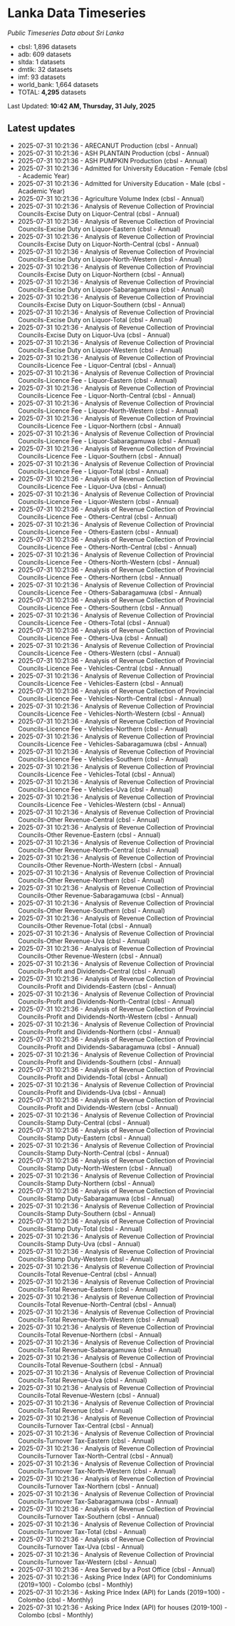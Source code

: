 # Lanka Data Timeseries
*Public Timeseries Data about Sri Lanka*

* cbsl: 1,896 datasets
* adb: 609 datasets
* sltda: 1 datasets
* dmtlk: 32 datasets
* imf: 93 datasets
* world_bank: 1,664 datasets
* TOTAL: **4,295** datasets

Last Updated: **10:42 AM, Thursday, 31 July, 2025**

## Latest updates

* 2025-07-31 10:21:36 - ARECANUT Production (cbsl - Annual)
* 2025-07-31 10:21:36 - ASH PLANTAIN Production (cbsl - Annual)
* 2025-07-31 10:21:36 - ASH PUMPKIN Production (cbsl - Annual)
* 2025-07-31 10:21:36 - Admitted for University Education - Female (cbsl - Academic Year)
* 2025-07-31 10:21:36 - Admitted for University Education - Male (cbsl - Academic Year)
* 2025-07-31 10:21:36 - Agriculture Volume Index (cbsl - Annual)
* 2025-07-31 10:21:36 - Analysis of Revenue Collection of Provincial Councils-Excise Duty on Liquor-Central (cbsl - Annual)
* 2025-07-31 10:21:36 - Analysis of Revenue Collection of Provincial Councils-Excise Duty on Liquor-Eastern (cbsl - Annual)
* 2025-07-31 10:21:36 - Analysis of Revenue Collection of Provincial Councils-Excise Duty on Liquor-North-Central (cbsl - Annual)
* 2025-07-31 10:21:36 - Analysis of Revenue Collection of Provincial Councils-Excise Duty on Liquor-North-Western (cbsl - Annual)
* 2025-07-31 10:21:36 - Analysis of Revenue Collection of Provincial Councils-Excise Duty on Liquor-Northern (cbsl - Annual)
* 2025-07-31 10:21:36 - Analysis of Revenue Collection of Provincial Councils-Excise Duty on Liquor-Sabaragamuwa (cbsl - Annual)
* 2025-07-31 10:21:36 - Analysis of Revenue Collection of Provincial Councils-Excise Duty on Liquor-Southern (cbsl - Annual)
* 2025-07-31 10:21:36 - Analysis of Revenue Collection of Provincial Councils-Excise Duty on Liquor-Total (cbsl - Annual)
* 2025-07-31 10:21:36 - Analysis of Revenue Collection of Provincial Councils-Excise Duty on Liquor-Uva (cbsl - Annual)
* 2025-07-31 10:21:36 - Analysis of Revenue Collection of Provincial Councils-Excise Duty on Liquor-Western (cbsl - Annual)
* 2025-07-31 10:21:36 - Analysis of Revenue Collection of Provincial Councils-Licence Fee - Liquor-Central (cbsl - Annual)
* 2025-07-31 10:21:36 - Analysis of Revenue Collection of Provincial Councils-Licence Fee - Liquor-Eastern (cbsl - Annual)
* 2025-07-31 10:21:36 - Analysis of Revenue Collection of Provincial Councils-Licence Fee - Liquor-North-Central (cbsl - Annual)
* 2025-07-31 10:21:36 - Analysis of Revenue Collection of Provincial Councils-Licence Fee - Liquor-North-Western (cbsl - Annual)
* 2025-07-31 10:21:36 - Analysis of Revenue Collection of Provincial Councils-Licence Fee - Liquor-Northern (cbsl - Annual)
* 2025-07-31 10:21:36 - Analysis of Revenue Collection of Provincial Councils-Licence Fee - Liquor-Sabaragamuwa (cbsl - Annual)
* 2025-07-31 10:21:36 - Analysis of Revenue Collection of Provincial Councils-Licence Fee - Liquor-Southern (cbsl - Annual)
* 2025-07-31 10:21:36 - Analysis of Revenue Collection of Provincial Councils-Licence Fee - Liquor-Total (cbsl - Annual)
* 2025-07-31 10:21:36 - Analysis of Revenue Collection of Provincial Councils-Licence Fee - Liquor-Uva (cbsl - Annual)
* 2025-07-31 10:21:36 - Analysis of Revenue Collection of Provincial Councils-Licence Fee - Liquor-Western (cbsl - Annual)
* 2025-07-31 10:21:36 - Analysis of Revenue Collection of Provincial Councils-Licence Fee - Others-Central (cbsl - Annual)
* 2025-07-31 10:21:36 - Analysis of Revenue Collection of Provincial Councils-Licence Fee - Others-Eastern (cbsl - Annual)
* 2025-07-31 10:21:36 - Analysis of Revenue Collection of Provincial Councils-Licence Fee - Others-North-Central (cbsl - Annual)
* 2025-07-31 10:21:36 - Analysis of Revenue Collection of Provincial Councils-Licence Fee - Others-North-Western (cbsl - Annual)
* 2025-07-31 10:21:36 - Analysis of Revenue Collection of Provincial Councils-Licence Fee - Others-Northern (cbsl - Annual)
* 2025-07-31 10:21:36 - Analysis of Revenue Collection of Provincial Councils-Licence Fee - Others-Sabaragamuwa (cbsl - Annual)
* 2025-07-31 10:21:36 - Analysis of Revenue Collection of Provincial Councils-Licence Fee - Others-Southern (cbsl - Annual)
* 2025-07-31 10:21:36 - Analysis of Revenue Collection of Provincial Councils-Licence Fee - Others-Total (cbsl - Annual)
* 2025-07-31 10:21:36 - Analysis of Revenue Collection of Provincial Councils-Licence Fee - Others-Uva (cbsl - Annual)
* 2025-07-31 10:21:36 - Analysis of Revenue Collection of Provincial Councils-Licence Fee - Others-Western (cbsl - Annual)
* 2025-07-31 10:21:36 - Analysis of Revenue Collection of Provincial Councils-Licence Fee - Vehicles-Central (cbsl - Annual)
* 2025-07-31 10:21:36 - Analysis of Revenue Collection of Provincial Councils-Licence Fee - Vehicles-Eastern (cbsl - Annual)
* 2025-07-31 10:21:36 - Analysis of Revenue Collection of Provincial Councils-Licence Fee - Vehicles-North-Central (cbsl - Annual)
* 2025-07-31 10:21:36 - Analysis of Revenue Collection of Provincial Councils-Licence Fee - Vehicles-North-Western (cbsl - Annual)
* 2025-07-31 10:21:36 - Analysis of Revenue Collection of Provincial Councils-Licence Fee - Vehicles-Northern (cbsl - Annual)
* 2025-07-31 10:21:36 - Analysis of Revenue Collection of Provincial Councils-Licence Fee - Vehicles-Sabaragamuwa (cbsl - Annual)
* 2025-07-31 10:21:36 - Analysis of Revenue Collection of Provincial Councils-Licence Fee - Vehicles-Southern (cbsl - Annual)
* 2025-07-31 10:21:36 - Analysis of Revenue Collection of Provincial Councils-Licence Fee - Vehicles-Total (cbsl - Annual)
* 2025-07-31 10:21:36 - Analysis of Revenue Collection of Provincial Councils-Licence Fee - Vehicles-Uva (cbsl - Annual)
* 2025-07-31 10:21:36 - Analysis of Revenue Collection of Provincial Councils-Licence Fee - Vehicles-Western (cbsl - Annual)
* 2025-07-31 10:21:36 - Analysis of Revenue Collection of Provincial Councils-Other Revenue-Central (cbsl - Annual)
* 2025-07-31 10:21:36 - Analysis of Revenue Collection of Provincial Councils-Other Revenue-Eastern (cbsl - Annual)
* 2025-07-31 10:21:36 - Analysis of Revenue Collection of Provincial Councils-Other Revenue-North-Central (cbsl - Annual)
* 2025-07-31 10:21:36 - Analysis of Revenue Collection of Provincial Councils-Other Revenue-North-Western (cbsl - Annual)
* 2025-07-31 10:21:36 - Analysis of Revenue Collection of Provincial Councils-Other Revenue-Northern (cbsl - Annual)
* 2025-07-31 10:21:36 - Analysis of Revenue Collection of Provincial Councils-Other Revenue-Sabaragamuwa (cbsl - Annual)
* 2025-07-31 10:21:36 - Analysis of Revenue Collection of Provincial Councils-Other Revenue-Southern (cbsl - Annual)
* 2025-07-31 10:21:36 - Analysis of Revenue Collection of Provincial Councils-Other Revenue-Total (cbsl - Annual)
* 2025-07-31 10:21:36 - Analysis of Revenue Collection of Provincial Councils-Other Revenue-Uva (cbsl - Annual)
* 2025-07-31 10:21:36 - Analysis of Revenue Collection of Provincial Councils-Other Revenue-Western (cbsl - Annual)
* 2025-07-31 10:21:36 - Analysis of Revenue Collection of Provincial Councils-Profit and Dividends-Central (cbsl - Annual)
* 2025-07-31 10:21:36 - Analysis of Revenue Collection of Provincial Councils-Profit and Dividends-Eastern (cbsl - Annual)
* 2025-07-31 10:21:36 - Analysis of Revenue Collection of Provincial Councils-Profit and Dividends-North-Central (cbsl - Annual)
* 2025-07-31 10:21:36 - Analysis of Revenue Collection of Provincial Councils-Profit and Dividends-North-Western (cbsl - Annual)
* 2025-07-31 10:21:36 - Analysis of Revenue Collection of Provincial Councils-Profit and Dividends-Northern (cbsl - Annual)
* 2025-07-31 10:21:36 - Analysis of Revenue Collection of Provincial Councils-Profit and Dividends-Sabaragamuwa (cbsl - Annual)
* 2025-07-31 10:21:36 - Analysis of Revenue Collection of Provincial Councils-Profit and Dividends-Southern (cbsl - Annual)
* 2025-07-31 10:21:36 - Analysis of Revenue Collection of Provincial Councils-Profit and Dividends-Total (cbsl - Annual)
* 2025-07-31 10:21:36 - Analysis of Revenue Collection of Provincial Councils-Profit and Dividends-Uva (cbsl - Annual)
* 2025-07-31 10:21:36 - Analysis of Revenue Collection of Provincial Councils-Profit and Dividends-Western (cbsl - Annual)
* 2025-07-31 10:21:36 - Analysis of Revenue Collection of Provincial Councils-Stamp Duty-Central (cbsl - Annual)
* 2025-07-31 10:21:36 - Analysis of Revenue Collection of Provincial Councils-Stamp Duty-Eastern (cbsl - Annual)
* 2025-07-31 10:21:36 - Analysis of Revenue Collection of Provincial Councils-Stamp Duty-North-Central (cbsl - Annual)
* 2025-07-31 10:21:36 - Analysis of Revenue Collection of Provincial Councils-Stamp Duty-North-Western (cbsl - Annual)
* 2025-07-31 10:21:36 - Analysis of Revenue Collection of Provincial Councils-Stamp Duty-Northern (cbsl - Annual)
* 2025-07-31 10:21:36 - Analysis of Revenue Collection of Provincial Councils-Stamp Duty-Sabaragamuwa (cbsl - Annual)
* 2025-07-31 10:21:36 - Analysis of Revenue Collection of Provincial Councils-Stamp Duty-Southern (cbsl - Annual)
* 2025-07-31 10:21:36 - Analysis of Revenue Collection of Provincial Councils-Stamp Duty-Total (cbsl - Annual)
* 2025-07-31 10:21:36 - Analysis of Revenue Collection of Provincial Councils-Stamp Duty-Uva (cbsl - Annual)
* 2025-07-31 10:21:36 - Analysis of Revenue Collection of Provincial Councils-Stamp Duty-Western (cbsl - Annual)
* 2025-07-31 10:21:36 - Analysis of Revenue Collection of Provincial Councils-Total Revenue-Central (cbsl - Annual)
* 2025-07-31 10:21:36 - Analysis of Revenue Collection of Provincial Councils-Total Revenue-Eastern (cbsl - Annual)
* 2025-07-31 10:21:36 - Analysis of Revenue Collection of Provincial Councils-Total Revenue-North-Central (cbsl - Annual)
* 2025-07-31 10:21:36 - Analysis of Revenue Collection of Provincial Councils-Total Revenue-North-Western (cbsl - Annual)
* 2025-07-31 10:21:36 - Analysis of Revenue Collection of Provincial Councils-Total Revenue-Northern (cbsl - Annual)
* 2025-07-31 10:21:36 - Analysis of Revenue Collection of Provincial Councils-Total Revenue-Sabaragamuwa (cbsl - Annual)
* 2025-07-31 10:21:36 - Analysis of Revenue Collection of Provincial Councils-Total Revenue-Southern (cbsl - Annual)
* 2025-07-31 10:21:36 - Analysis of Revenue Collection of Provincial Councils-Total Revenue-Uva (cbsl - Annual)
* 2025-07-31 10:21:36 - Analysis of Revenue Collection of Provincial Councils-Total Revenue-Western (cbsl - Annual)
* 2025-07-31 10:21:36 - Analysis of Revenue Collection of Provincial Councils-Total Revenue (cbsl - Annual)
* 2025-07-31 10:21:36 - Analysis of Revenue Collection of Provincial Councils-Turnover Tax-Central (cbsl - Annual)
* 2025-07-31 10:21:36 - Analysis of Revenue Collection of Provincial Councils-Turnover Tax-Eastern (cbsl - Annual)
* 2025-07-31 10:21:36 - Analysis of Revenue Collection of Provincial Councils-Turnover Tax-North-Central (cbsl - Annual)
* 2025-07-31 10:21:36 - Analysis of Revenue Collection of Provincial Councils-Turnover Tax-North-Western (cbsl - Annual)
* 2025-07-31 10:21:36 - Analysis of Revenue Collection of Provincial Councils-Turnover Tax-Northern (cbsl - Annual)
* 2025-07-31 10:21:36 - Analysis of Revenue Collection of Provincial Councils-Turnover Tax-Sabaragamuwa (cbsl - Annual)
* 2025-07-31 10:21:36 - Analysis of Revenue Collection of Provincial Councils-Turnover Tax-Southern (cbsl - Annual)
* 2025-07-31 10:21:36 - Analysis of Revenue Collection of Provincial Councils-Turnover Tax-Total (cbsl - Annual)
* 2025-07-31 10:21:36 - Analysis of Revenue Collection of Provincial Councils-Turnover Tax-Uva (cbsl - Annual)
* 2025-07-31 10:21:36 - Analysis of Revenue Collection of Provincial Councils-Turnover Tax-Western (cbsl - Annual)
* 2025-07-31 10:21:36 - Area Served by a Post Office (cbsl - Annual)
* 2025-07-31 10:21:36 - Asking Price Index (API) for Condominiums (2019=100) - Colombo (cbsl - Monthly)
* 2025-07-31 10:21:36 - Asking Price Index (API) for Lands (2019=100) - Colombo (cbsl - Monthly)
* 2025-07-31 10:21:36 - Asking Price Index (API) for houses (2019-100) - Colombo (cbsl - Monthly)